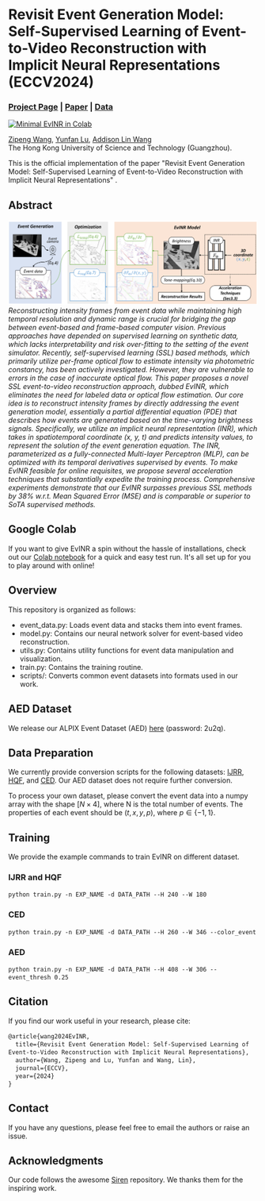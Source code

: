 # Revisit Event Generation Model: Self-Supervised Learning of Event-to-Video Reconstruction with Implicit Neural Representations (ECCV2024)
### [Project Page](https://vlislab22.github.io/EvINR/) | [Paper](xxxx) | [Data](https://pan.baidu.com/s/1grYAM5GTq2mURvvUMBmaWg?pwd=2u2q)
[![Minimal EvINR in Colab](https://colab.research.google.com/assets/colab-badge.svg)](https://colab.research.google.com/drive/1pYlZ9UU1nsB1XIUc25jZD7z_97pGssQg?usp=sharing)<br>

[Zipeng Wang](https://scholar.google.com/citations?user=3w7X6NYAAAAJ),
[Yunfan Lu](https://scholar.google.com/citations?user=nPUR_0sAAAAJ),
[Addison Lin Wang](https://vlislab22.github.io/vlislab/linwang.html)<br>
The Hong Kong University of Science and Technology (Guangzhou).

This is the official implementation of the paper "Revisit Event Generation Model: Self-Supervised Learning of Event-to-Video Reconstruction with Implicit Neural Representations" .

## Abstract
![Framework](assets/framework.png)
*Reconstructing intensity frames from event data while maintaining high temporal resolution and dynamic range is crucial for bridging the gap between event-based and frame-based computer vision. 
Previous approaches have depended on supervised learning on synthetic data, which lacks interpretability and risk over-fitting to the setting of the event simulator. 
Recently, self-supervised learning (SSL) based methods, which primarily utilize per-frame optical flow to estimate intensity via photometric constancy,  has been actively investigated. However, they are vulnerable to errors in the case of inaccurate optical flow.
This paper proposes a novel SSL event-to-video reconstruction approach, dubbed EvINR, which eliminates the need for labeled data or optical flow estimation.
Our core idea is to reconstruct intensity frames by directly addressing the event generation model, essentially a partial differential equation (PDE) that describes how events are generated based on the time-varying brightness signals.
Specifically, we utilize an implicit neural representation (INR), which takes in spatiotemporal coordinate (x, y, t) and predicts intensity values, to represent the solution of the event generation equation. 
The INR, parameterized as a fully-connected Multi-layer Perceptron (MLP), can be optimized with its temporal derivatives supervised by events.
To make EvINR feasible for online requisites, we propose several acceleration techniques that substantially expedite the training process. 
Comprehensive experiments demonstrate that our EvINR surpasses previous SSL methods by 38% w.r.t. Mean Squared Error (MSE) and is comparable or superior to SoTA supervised methods.*

## Google Colab
<!-- If you want to do a quick test with EvINR, we have written a [Colab](https://colab.research.google.com/drive/1pYlZ9UU1nsB1XIUc25jZD7z_97pGssQg?usp=sharing) with minimal implementation, which can be viewed online (which means you don't have to install anything!) -->
If you want to give EvINR a spin without the hassle of installations, check out our [Colab notebook](https://colab.research.google.com/drive/1pYlZ9UU1nsB1XIUc25jZD7z_97pGssQg?usp=sharing) for a quick and easy test run. It's all set up for you to play around with online!

## Overview
This repository is organized as follows:

* event_data.py: Loads event data and stacks them into event frames.
* model.py: Contains our neural network solver for event-based video reconstruction.
* utils.py: Contains utility functions for event data manipulation and visualization.
* train.py: Contains the training routine.
* scripts/: Converts common event datasets into formats used in our work.
## AED Dataset
We release our ALPIX Event Dataset (AED) [here](https://pan.baidu.com/s/1grYAM5GTq2mURvvUMBmaWg?pwd=2u2q) (password: 2u2q).

## Data Preparation
We currently provide conversion scripts for the following datasets: [IJRR](https://rpg.ifi.uzh.ch/davis_data.html), [HQF](https://drive.google.com/drive/folders/18Xdr6pxJX0ZXTrXW9tK0hC3ZpmKDIt6_), and [CED](https://rpg.ifi.uzh.ch/CED.html). Our AED dataset does not require further conversion.

To process your own dataset, please convert the event data into a numpy array with the shape $[N \times 4]$, where N is the total number of events. The properties of each event should be $(t, x, y, p)$, where $p \in \{-1, 1\}$.

## Training
We provide the example commands to train EvINR on different dataset.

### IJRR and HQF
```
python train.py -n EXP_NAME -d DATA_PATH --H 240 --W 180
```

### CED
```
python train.py -n EXP_NAME -d DATA_PATH --H 260 --W 346 --color_event
```

### AED
```
python train.py -n EXP_NAME -d DATA_PATH --H 408 --W 306 --event_thresh 0.25
```


## Citation
If you find our work useful in your research, please cite:
```
@article{wang2024EvINR,
  title={Revisit Event Generation Model: Self-Supervised Learning of Event-to-Video Reconstruction with Implicit Neural Representations},
  author={Wang, Zipeng and Lu, Yunfan and Wang, Lin},
  journal={ECCV},
  year={2024}
}
```

## Contact
If you have any questions, please feel free to email the authors or raise an issue.

## Acknowledgments
Our code follows the awesome [Siren](https://github.com/vsitzmann/siren/) repository. We thanks them for the inspiring work.